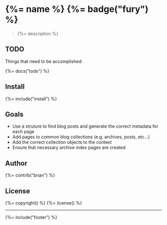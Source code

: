 # {%= name %} {%= badge("fury") %}

> {%= description %}

## TODO
Things that need to be accomplished:

{%= docs("todo") %}

## Install
{%= include("install") %}

## Goals

* Use a struture to find blog posts and generate the correct metadata for each page
* Add pages to common blog collections (e.g. archives, posts, etc...)
* Add the correct collection objects to the context
* Ensure that necessary archive index pages are created

## Author
{%= contrib("brian") %}

## License
{%= copyright() %}
{%= license() %}

***

{%= include("footer") %}


[permalinks]: https://github.com/assemble/assemble-contrib-permalinks "Permalinks middleware for Assemble"